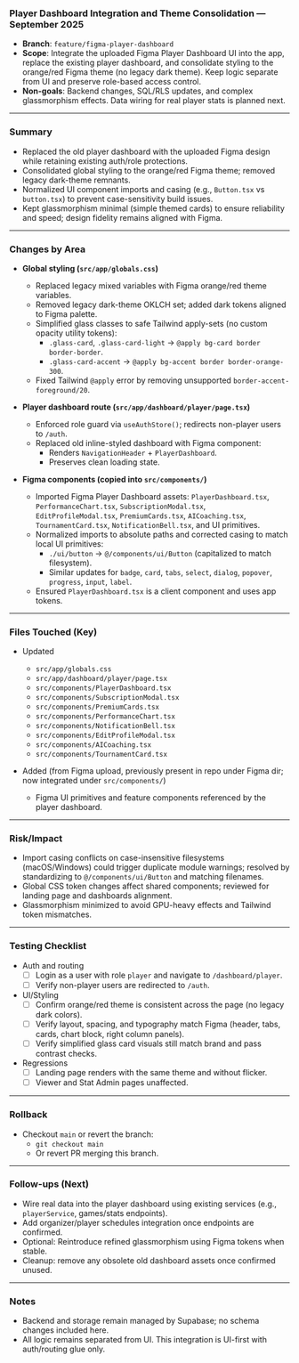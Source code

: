 ### Player Dashboard Integration and Theme Consolidation — September 2025

- **Branch**: `feature/figma-player-dashboard`
- **Scope**: Integrate the uploaded Figma Player Dashboard UI into the app, replace the existing player dashboard, and consolidate styling to the orange/red Figma theme (no legacy dark theme). Keep logic separate from UI and preserve role-based access control.
- **Non-goals**: Backend changes, SQL/RLS updates, and complex glassmorphism effects. Data wiring for real player stats is planned next.

---

### Summary

- Replaced the old player dashboard with the uploaded Figma design while retaining existing auth/role protections.
- Consolidated global styling to the orange/red Figma theme; removed legacy dark-theme remnants.
- Normalized UI component imports and casing (e.g., `Button.tsx` vs `button.tsx`) to prevent case-sensitivity build issues.
- Kept glassmorphism minimal (simple themed cards) to ensure reliability and speed; design fidelity remains aligned with Figma.

---

### Changes by Area

- **Global styling (`src/app/globals.css`)**
  - Replaced legacy mixed variables with Figma orange/red theme variables.
  - Removed legacy dark-theme OKLCH set; added dark tokens aligned to Figma palette.
  - Simplified glass classes to safe Tailwind apply-sets (no custom opacity utility tokens):
    - `.glass-card`, `.glass-card-light` → `@apply bg-card border border-border`.
    - `.glass-card-accent` → `@apply bg-accent border border-orange-300`.
  - Fixed Tailwind `@apply` error by removing unsupported `border-accent-foreground/20`.

- **Player dashboard route (`src/app/dashboard/player/page.tsx`)**
  - Enforced role guard via `useAuthStore()`; redirects non-player users to `/auth`.
  - Replaced old inline-styled dashboard with Figma component:
    - Renders `NavigationHeader` + `PlayerDashboard`.
    - Preserves clean loading state.

- **Figma components (copied into `src/components/`)**
  - Imported Figma Player Dashboard assets: `PlayerDashboard.tsx`, `PerformanceChart.tsx`, `SubscriptionModal.tsx`, `EditProfileModal.tsx`, `PremiumCards.tsx`, `AICoaching.tsx`, `TournamentCard.tsx`, `NotificationBell.tsx`, and UI primitives.
  - Normalized imports to absolute paths and corrected casing to match local UI primitives:
    - `./ui/button` → `@/components/ui/Button` (capitalized to match filesystem).
    - Similar updates for `badge`, `card`, `tabs`, `select`, `dialog`, `popover`, `progress`, `input`, `label`.
  - Ensured `PlayerDashboard.tsx` is a client component and uses app tokens.

---

### Files Touched (Key)

- Updated
  - `src/app/globals.css`
  - `src/app/dashboard/player/page.tsx`
  - `src/components/PlayerDashboard.tsx`
  - `src/components/SubscriptionModal.tsx`
  - `src/components/PremiumCards.tsx`
  - `src/components/PerformanceChart.tsx`
  - `src/components/NotificationBell.tsx`
  - `src/components/EditProfileModal.tsx`
  - `src/components/AICoaching.tsx`
  - `src/components/TournamentCard.tsx`

- Added (from Figma upload, previously present in repo under Figma dir; now integrated under `src/components/`)
  - Figma UI primitives and feature components referenced by the player dashboard.

---

### Risk/Impact

- Import casing conflicts on case-insensitive filesystems (macOS/Windows) could trigger duplicate module warnings; resolved by standardizing to `@/components/ui/Button` and matching filenames.
- Global CSS token changes affect shared components; reviewed for landing page and dashboards alignment.
- Glassmorphism minimized to avoid GPU-heavy effects and Tailwind token mismatches.

---

### Testing Checklist

- Auth and routing
  - [ ] Login as a user with role `player` and navigate to `/dashboard/player`.
  - [ ] Verify non-player users are redirected to `/auth`.

- UI/Styling
  - [ ] Confirm orange/red theme is consistent across the page (no legacy dark colors).
  - [ ] Verify layout, spacing, and typography match Figma (header, tabs, cards, chart block, right column panels).
  - [ ] Verify simplified glass card visuals still match brand and pass contrast checks.

- Regressions
  - [ ] Landing page renders with the same theme and without flicker.
  - [ ] Viewer and Stat Admin pages unaffected.

---

### Rollback

- Checkout `main` or revert the branch:
  - `git checkout main`
  - Or revert PR merging this branch.

---

### Follow-ups (Next)

- Wire real data into the player dashboard using existing services (e.g., `playerService`, games/stats endpoints).
- Add organizer/player schedules integration once endpoints are confirmed.
- Optional: Reintroduce refined glassmorphism using Figma tokens when stable.
- Cleanup: remove any obsolete old dashboard assets once confirmed unused.

---

### Notes

- Backend and storage remain managed by Supabase; no schema changes included here.
- All logic remains separated from UI. This integration is UI-first with auth/routing glue only.


